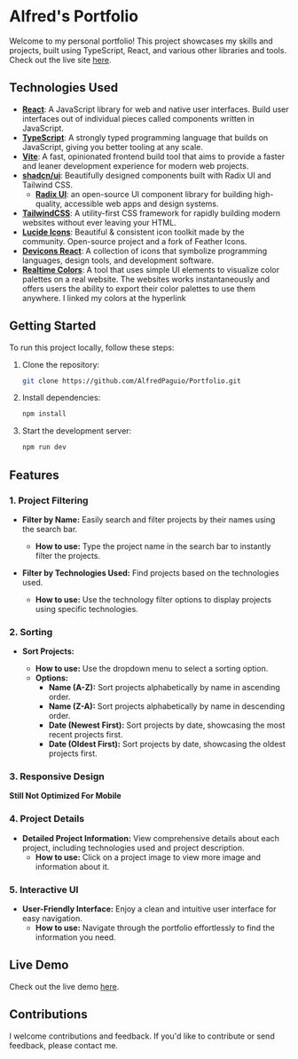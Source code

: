 # Alfred's Portfolio

Welcome to my personal portfolio! This project showcases my skills and projects, built using TypeScript, React, and various other libraries and tools. Check out the live site [here](https://alfredpaguio.vercel.app/).

## Technologies Used

- [**React**](https://react.dev/): A JavaScript library for web and native user interfaces. Build user interfaces out of individual pieces called components written in JavaScript.
- [**TypeScript**](https://www.typescriptlang.org/): A strongly typed programming language that builds on JavaScript, giving you better tooling at any scale.
- [**Vite**](https://vitejs.dev/): A fast, opinionated frontend build tool that aims to provide a faster and leaner development experience for modern web projects.
- [**shadcn/ui**](https://ui.shadcn.com/): Beautifully designed components built with Radix UI and Tailwind CSS.
  - [**Radix UI**](https://www.radix-ui.com/): an open-source UI component library for building high-quality, accessible web apps and design systems.
- [**TailwindCSS**](https://tailwindcss.com/): A utility-first CSS framework for rapidly building modern websites without ever leaving your HTML.
- [**Lucide Icons**](https://lucide.dev/guide/packages/lucide-react): Beautiful & consistent icon toolkit made by the community. Open-source project and a fork of Feather Icons.
- [**Devicons React**](https://devicons-react.vercel.app/): A collection of icons that symbolize programming languages, design tools, and development software.
- [**Realtime Colors**](https://www.realtimecolors.com/?colors=f1f1fe-0e0f11-4842f0-080646-312bee&fonts=Poppins-Poppins): A tool that uses simple UI elements to visualize color palettes on a real website. The websites works instantaneously and offers users the ability to export their color palettes to use them anywhere. I linked my colors at the hyperlink

## Getting Started

To run this project locally, follow these steps:

1. Clone the repository:
   ```sh
   git clone https://github.com/AlfredPaguio/Portfolio.git
   ```
2. Install dependencies:
   ```sh
   npm install
   ```
3. Start the development server:
   ```sh
   npm run dev
   ```

## Features

### 1. Project Filtering

- **Filter by Name:** Easily search and filter projects by their names using the search bar.

  - **How to use:** Type the project name in the search bar to instantly filter the projects.

- **Filter by Technologies Used:** Find projects based on the technologies used.
  - **How to use:** Use the technology filter options to display projects using specific technologies.

### 2. Sorting

- **Sort Projects:**

  - **How to use:** Use the dropdown menu to select a sorting option.
  - **Options:**
    - **Name (A-Z):** Sort projects alphabetically by name in ascending order.
    - **Name (Z-A):** Sort projects alphabetically by name in descending order.
    - **Date (Newest First):** Sort projects by date, showcasing the most recent projects first.
    - **Date (Oldest First):** Sort projects by date, showcasing the oldest projects first.

### 3. Responsive Design

**Still Not Optimized For Mobile**

<!-- - **Optimized for Various Devices:** Ensure a seamless experience on different screen sizes and devices.
  - **How to use:** Access the portfolio on various devices, and the layout will adjust accordingly. -->

### 4. Project Details

- **Detailed Project Information:** View comprehensive details about each project, including technologies used and project description.
  - **How to use:** Click on a project image to view more image and information about it.

### 5. Interactive UI

- **User-Friendly Interface:** Enjoy a clean and intuitive user interface for easy navigation.
  - **How to use:** Navigate through the portfolio effortlessly to find the information you need.

<!-- ## Screenshots
No screenshot yet
![Screenshot 1](./screenshots/screenshot1.png)
![Screenshot 2](./screenshots/screenshot2.png) -->

## Live Demo

Check out the live demo [here](https://alfredpaguio.vercel.app/).

## Contributions

I welcome contributions and feedback. If you'd like to contribute or send feedback, please contact me.
